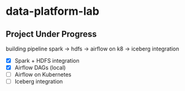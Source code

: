 # data-platform-lab
## Project Under Progress 
building pipeline spark -> hdfs -> airflow on k8 -> iceberg integration

- [x] Spark + HDFS integration  
- [x] Airflow DAGs (local)  
- [ ] Airflow on Kubernetes  
- [ ] Iceberg integration  
